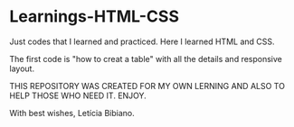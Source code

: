 # Learnings-HTML-CSS
 Just codes that I learned and practiced. Here I learned HTML and CSS.

The first code is "how to creat a table" with all the details and responsive layout.

THIS REPOSITORY WAS CREATED FOR MY OWN LERNING AND ALSO TO HELP THOSE WHO NEED IT. ENJOY.

With best wishes, Letícia Bibiano.